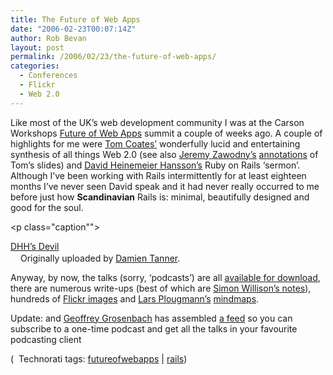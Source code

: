 ```yaml
---
title: The Future of Web Apps
date: "2006-02-23T00:07:14Z"
author: Rob Bevan
layout: post
permalink: /2006/02/23/the-future-of-web-apps/
categories:
  - Conferences
  - Flickr
  - Web 2.0
---
```

Like most of the UK&#8217;s web development community I was at the Carson Workshops [Future of Web Apps][1] summit a couple of weeks ago. A couple of highlights for me were [Tom Coates&#8217;][2] wonderfully lucid and entertaining synthesis of <span class="hilite">all</span> things Web 2.0 (see also [Jeremy Zawodny&#8217;s][3] [annotations][4] of Tom&#8217;s slides) and [David Heinemeier Hansson&#8217;s][5] Ruby on Rails &#8216;sermon&#8217;. Although I&#8217;ve been working with Rails intermittently for at least eighteen months I&#8217;ve never seen David speak and it had never really occurred to me before just how **Scandinavian** Rails is: minimal, beautifully designed and good for the soul.

[<img src="http://static.flickr.com/42/97209782_ce4bf0bd5c_m.jpg" alt="" class="flickr" style="float: none; padding: 0;" />][6]<p class="caption"">

[DHH&#8217;s Devil][7]  
<img src="http://robbevan.com/blog/wp-content/plugins/favicons/flickr.com.favicon.ico" class="favicon" alt="" width="16" height="16" />Originally uploaded by [Damien Tanner][8].</p>
Anyway, by now, the talks (sorry, &#8216;podcasts&#8217;) are <span class="hilite">all</span> [available for download][1], there are numerous write-ups (best of which are [Simon Willison&#8217;s notes][9]), hundreds of [Flickr images][10] and [Lars Plougmann&#8217;s][11] [mindmaps][12].

<div class="update">
  Update: and <a href="http://nubyonrails.com/articles/2006/02/23/carson-workshops-summit-podcast-feed">Geoffrey Grosenbach</a> has assembled <a href="http://topfunky.com/clients/carson/podcast.xml">a feed</a> so you can subscribe to a one-time podcast and get <span class="hilite">all</span> the talks in your favourite podcasting client
</div>

<p class="technorati-tags">
  (<img style="float: none; padding: 2px 2px 0 2px;"  src="http://robbevan.com/blog/wp-content/themes/robbevan/images/technorati-small.gif" alt="" /> Technorati tags: <a href="http://technorati.com/tag/futureofwebapps" rel="tag">futureofwebapps</a> | <a href="http://technorati.com/tag/rails" rel="tag">rails</a>)
</p>

 [1]: http://www.carsonworkshops.com/summit/
 [2]: http://www.plasticbag.org/archives/2006/02/my_future_of_web_apps_slides.shtml
 [3]: http://jeremy.zawodny.com/blog/
 [4]: http://jeremy.zawodny.com/blog/archives/006323.html
 [5]: http://www.loudthinking.com/
 [6]: http://www.flickr.com/photos/96005585@N00/97209782/ "photo sharing"
 [7]: http://www.flickr.com/photos/brettlider/36071096/
 [8]: http://www.flickr.com/people/96005585@N00/
 [9]: http://simon.incutio.com/archive/2006/02/08/summit
 [10]: http://www.flickr.com/photos/tags/futureofwebapps
 [11]: http://www.mindthis.net/
 [12]: http://flickr.com/photos/criminalintent/search/tags:futureofwebapps%2Cmindmap/tagmode:all/
